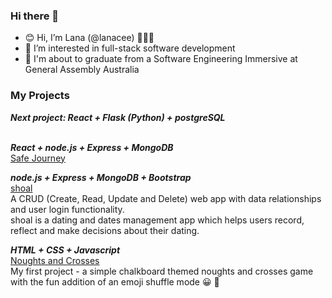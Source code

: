 ### Hi there 👋

- 😊  Hi, I’m Lana (@lanacee) 👩🏻‍💻
- 💞️  I’m interested in full-stack software development
- 🌱  I'm about to graduate from a Software Engineering Immersive at General Assembly Australia

### My Projects ###

***Next project: React + Flask (Python) + postgreSQL*** <br>
 <br>

***React + node.js + Express + MongoDB*** <br>
[Safe Journey](https://github.com/lanacee/project-safe-journey) <br>

***node.js + Express + MongoDB + Bootstrap*** <br>
[shoal](https://github.com/lanacee/project-shoal) <br>
A CRUD (Create, Read, Update and Delete) web app with data relationships and user login functionality. <br/>shoal is a dating and dates management app which helps users record, reflect and make decisions about their dating.


***HTML + CSS + Javascript*** <br>
[Noughts and Crosses](https://github.com/lanacee/project-noughts-and-crosses/) <br>
My first project - a simple chalkboard themed noughts and crosses game with the fun addition of an emoji shuffle mode 😀 🔀 <br>


<!--
**lanacee/lanacee** is a ✨ _special_ ✨ repository because its `README.md` (this file) appears on your GitHub profile.

Here are some ideas to get you started:

- 🔭 I’m currently working on ...
- 🌱 I’m currently learning ...
- 👯 I’m looking to collaborate on ...
- 🤔 I’m looking for help with ...
- 💬 Ask me about ...
- 📫 How to reach me: ...
- 😄 Pronouns: ...
- ⚡ Fun fact: ...
-->
